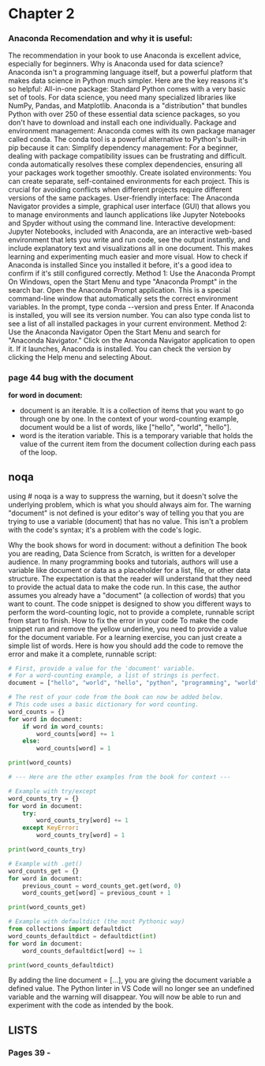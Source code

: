 # Chapter 2

### Anaconda Recomendation and why it is useful:

The recommendation in your book to use Anaconda is excellent advice, especially for beginners.
Why is Anaconda used for data science?
Anaconda isn't a programming language itself, but a powerful platform that makes data science in Python much simpler. Here are the key reasons it's so helpful:
All-in-one package: Standard Python comes with a very basic set of tools. For data science, you need many specialized libraries like NumPy, Pandas, and Matplotlib. Anaconda is a "distribution" that bundles Python with over 250 of these essential data science packages, so you don't have to download and install each one individually.
Package and environment management: Anaconda comes with its own package manager called conda. The conda tool is a powerful alternative to Python's built-in pip because it can:
Simplify dependency management: For a beginner, dealing with package compatibility issues can be frustrating and difficult. conda automatically resolves these complex dependencies, ensuring all your packages work together smoothly.
Create isolated environments: You can create separate, self-contained environments for each project. This is crucial for avoiding conflicts when different projects require different versions of the same packages.
User-friendly interface: The Anaconda Navigator provides a simple, graphical user interface (GUI) that allows you to manage environments and launch applications like Jupyter Notebooks and Spyder without using the command line.
Interactive development: Jupyter Notebooks, included with Anaconda, are an interactive web-based environment that lets you write and run code, see the output instantly, and include explanatory text and visualizations all in one document. This makes learning and experimenting much easier and more visual.
How to check if Anaconda is installed
Since you installed it before, it's a good idea to confirm if it's still configured correctly.
Method 1: Use the Anaconda Prompt
On Windows, open the Start Menu and type "Anaconda Prompt" in the search bar.
Open the Anaconda Prompt application. This is a special command-line window that automatically sets the correct environment variables.
In the prompt, type conda --version and press Enter. If Anaconda is installed, you will see its version number.
You can also type conda list to see a list of all installed packages in your current environment.
Method 2: Use the Anaconda Navigator
Open the Start Menu and search for "Anaconda Navigator."
Click on the Anaconda Navigator application to open it.
If it launches, Anaconda is installed. You can check the version by clicking the Help menu and selecting About.

### page 44 bug with the document

**for word in document:**

- document is an iterable. It is a collection of items that you want to go through one by one. In the context of your word-counting example, document would be a list of words, like ["hello", "world", "hello"].
- word is the iteration variable. This is a temporary variable that holds the value of the current item from the document collection during each pass of the loop.

## noqa

using # noqa is a way to suppress the warning, but it doesn't solve the underlying problem, which is what you should always aim for. The warning "document" is not defined is your editor's way of telling you that you are trying to use a variable (document) that has no value. This isn't a problem with the code's syntax; it's a problem with the code's logic.

Why the book shows for word in document: without a definition
The book you are reading, Data Science from Scratch, is written for a developer audience. In many programming books and tutorials, authors will use a variable like document or data as a placeholder for a list, file, or other data structure. The expectation is that the reader will understand that they need to provide the actual data to make the code run.
In this case, the author assumes you already have a "document" (a collection of words) that you want to count. The code snippet is designed to show you different ways to perform the word-counting logic, not to provide a complete, runnable script from start to finish.
How to fix the error in your code
To make the code snippet run and remove the yellow underline, you need to provide a value for the document variable. For a learning exercise, you can just create a simple list of words.
Here is how you should add the code to remove the error and make it a complete, runnable script:

```python
# First, provide a value for the 'document' variable.
# For a word-counting example, a list of strings is perfect.
document = ["hello", "world", "hello", "python", "programming", "world"]

# The rest of your code from the book can now be added below.
# This code uses a basic dictionary for word counting.
word_counts = {}
for word in document:
    if word in word_counts:
        word_counts[word] += 1
    else:
        word_counts[word] = 1

print(word_counts)

# --- Here are the other examples from the book for context ---

# Example with try/except
word_counts_try = {}
for word in document:
    try:
        word_counts_try[word] += 1
    except KeyError:
        word_counts_try[word] = 1

print(word_counts_try)

# Example with .get()
word_counts_get = {}
for word in document:
    previous_count = word_counts_get.get(word, 0)
    word_counts_get[word] = previous_count + 1

print(word_counts_get)

# Example with defaultdict (the most Pythonic way)
from collections import defaultdict
word_counts_defaultdict = defaultdict(int)
for word in document:
    word_counts_defaultdict[word] += 1

print(word_counts_defaultdict)
```

By adding the line document = [...], you are giving the document variable a defined value. The Python linter in VS Code will no longer see an undefined variable and the warning will disappear. You will now be able to run and experiment with the code as intended by the book.

## LISTS

### Pages 39 -
